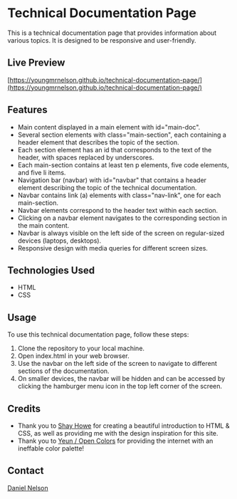 # Technical Documentation Page

This is a technical documentation page that provides information about various topics. It is designed to be responsive and user-friendly.

## Live Preview

[https://youngmrnelson.github.io/technical-documentation-page/](https://youngmrnelson.github.io/technical-documentation-page/)

## Features

- Main content displayed in a main element with id="main-doc".
- Several section elements with class="main-section", each containing a header element that describes the topic of the section.
- Each section element has an id that corresponds to the text of the header, with spaces replaced by underscores.
- Each main-section contains at least ten p elements, five code elements, and five li items.
- Navigation bar (navbar) with id="navbar" that contains a header element describing the topic of the technical documentation.
- Navbar contains link (a) elements with class="nav-link", one for each main-section.
- Navbar elements correspond to the header text within each section.
- Clicking on a navbar element navigates to the corresponding section in the main content.
- Navbar is always visible on the left side of the screen on regular-sized devices (laptops, desktops).
- Responsive design with media queries for different screen sizes.

## Technologies Used

- HTML
- CSS

## Usage

To use this technical documentation page, follow these steps:

1. Clone the repository to your local machine.
2. Open index.html in your web browser.
3. Use the navbar on the left side of the screen to navigate to different sections of the documentation.
4. On smaller devices, the navbar will be hidden and can be accessed by clicking the hamburger menu icon in the top left corner of the screen.

## Credits

- Thank you to [Shay Howe](https://learn.shayhowe.com/html-css/building-your-first-web-page/) for creating a beautiful introduction to HTML & CSS, as well as providing me with the design inspiration for this site.
- Thank you to [Yeun / Open Colors](https://yeun.github.io/open-color/) for providing the internet with an ineffable color palette!

## Contact

[Daniel Nelson](https://www.linkedin.com/in/daniel-nelson-9151a6212/)
